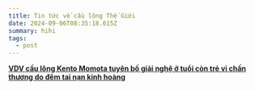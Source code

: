 ```yaml
---
title: Tin tức về cầu lông Thế Giới
date: 2024-09-06T08:35:18.615Z
summary: hihi
tags:
  - post
---
```

**[V﻿DV cầu lông Kento Momota  tuyên bố giải nghệ ở tuổi còn trẻ vì chấn thương do đêm tai nạn kinh hoàng](https://thethao247.vn/463-cuu-so-1-the-gioi-kento-momota-gia-tu-dtqg-nhat-ban-d324284.html)**